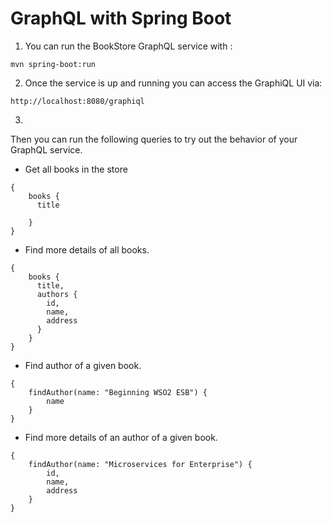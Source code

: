 # GraphQL with Spring Boot  

1. You can run the BookStore GraphQL service with :


``` 
mvn spring-boot:run
```

2. Once the service is up and running you can access the GraphiQL UI via:

```
http://localhost:8080/graphiql
```

3. 
Then you can run the following queries to try out the behavior of your GraphQL service. 

- Get all books in the store

``` 
{
    books {
      title
      
    }
}
```

- Find more details of all books. 
```
{
    books {
      title, 
      authors {
        id,
        name, 
        address
      }
    }
}

```

- Find author of a given book. 
``` 
{
    findAuthor(name: "Beginning WSO2 ESB") {
        name
    }
}

```
- Find more details of an author of a given book. 

``` 
{
    findAuthor(name: "Microservices for Enterprise") {
        id, 
        name,
        address
    }
}
```


